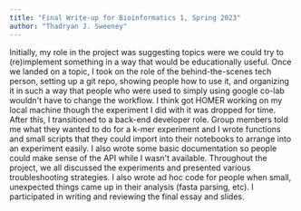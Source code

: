 ```yaml
---
title: "Final Write-up for Bioinformatics 1, Spring 2023"
author: "Thadryan J. Sweeney"
---
```




Initially, my role in the project was suggesting topics were we could try to (re)implement something in a way that would be educationally useful. Once we landed on a topic, I took on the role of the behind-the-scenes tech person, setting up a git repo, showing people how to use it, and organizing it in such a way that people who were used to simply using google co-lab wouldn't have to change the workflow. I think got HOMER working on my local machine though the experiment I did with it was dropped for time. After this, I transitioned to a back-end developer role. Group members told me what they wanted to do for a k-mer experiment and I wrote functions and small scripts that they could import into their notebooks to arrange into an experiment easily. I also wrote some basic documentation so people could make sense of the API while I wasn't available. Throughout the project, we all discussed the experiments and presented various troubleshooting strategies. I also wrote ad hoc code for people when small, unexpected things came up in their analysis (fasta parsing, etc). I participated in writing and reviewing the final essay and slides.  
